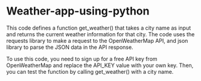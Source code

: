 # Weather-app-using-python
This code defines a function get_weather() that takes a city name as input and returns the current weather information for that city. The code uses the requests library to make a request to the OpenWeatherMap API, and json library to parse the JSON data in the API response.

To use this code, you need to sign up for a free API key from OpenWeatherMap and replace the API_KEY value with your own key. Then, you can test the function by calling get_weather() with a city name.
